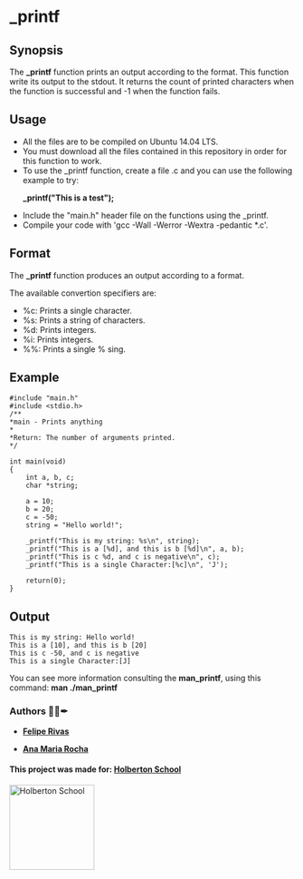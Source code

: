 # _printf

## Synopsis
The **_printf** function prints an output according to the format. This function write its output to the stdout.
It returns the count of printed characters when the function is successful and -1 when the function fails.

## Usage
+ All the files are to be compiled on Ubuntu 14.04 LTS.
+ You must download all the files contained in this repository in order for this function to work.
+ To use the _printf function, create a file .c and you can use the following example to try:
	<p> <b> _printf("This is a test"); </b> </p>
+ Include the "main.h" header file on the functions using the _printf.
+ Compile your code with 'gcc -Wall -Werror -Wextra -pedantic *.c'.

## Format
The **_printf** function produces an output according to a format.

The available convertion specifiers are:
+ %c: Prints a single character.
+ %s: Prints a string of characters.
+ %d: Prints integers.
+ %i: Prints integers.
+ %%: Prints a single % sing.

## Example



	#include "main.h"
	#include <stdio.h>
	/**
 	*main - Prints anything
 	*
 	*Return: The number of arguments printed.
 	*/

	int main(void)
	{
		int a, b, c;
		char *string;

		a = 10;
		b = 20;
		c = -50;
		string = "Hello world!";

		_printf("This is my string: %s\n", string);
		_printf("This is a [%d], and this is b [%d]\n", a, b);
		_printf("This is c %d, and c is negative\n", c);
		_printf("This is a single Character:[%c]\n", 'J');

		return(0);
	}


## Output



	This is my string: Hello world!
	This is a [10], and this is b [20]
	This is c -50, and c is negative
	This is a single Character:[J]


You can see more information consulting the **man_printf**, using this command:
**man ./man_printf**

### Authors 👨‍💻✒

* __<a href="https://www.linkedin.com/in/felipe-rivas-833863178/" target="_blank">Felipe Rivas</a>__

* __<a href="https://www.linkedin.com/in/ana-rocha-b98174216/" target="_blank">Ana Maria Rocha</a>__

#### This project was made for: <a href="https://www.holbertonschool.com/" target="_blank">Holberton School </a>

<a href="https://www.holbertonschool.com/">
<img src="https://thumbs.bfldr.com/at/x9m6pnbbn3cnnbr7kk4pr7mk/v/29396102?expiry=1637084372&fit=bounds&height=800&sig=OGMxNzBjYTgzMzE0YTNhY2YzNzIyYjgxMWJlNmQ5NjIxZjg2ZWI2Nw%3D%3D&width=1100" width=150" height="150" alt="Holberton School"  /></a>

